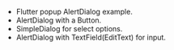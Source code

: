 



* Flutter popup AlertDialog example.
* AlertDialog with a Button.
* SimpleDialog for select options.
* AlertDialog with TextField(EditText) for input.